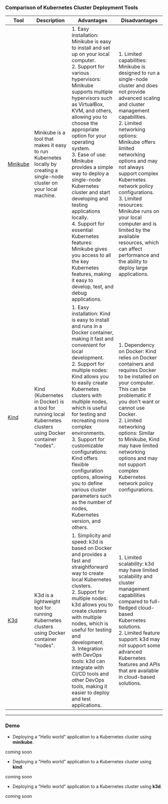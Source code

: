 ### Comparison of Kubernetes Cluster Deployment Tools
| Tool | Description | Advantages | Disadvantages |
| --- | --- | --- | --- |
| [Minikube](https://minikube.sigs.k8s.io/) |Minikube is a tool that makes it easy to run Kubernetes locally by creating a single-node cluster on your local machine. | 1. Easy installation: Minikube is easy to install and set up on your local computer.<br>2.  Support for various hypervisors: Minikube supports multiple hypervisors such as VirtualBox, KVM, and others, allowing you to choose the appropriate option for your operating system.<br>3.  Ease of use: Minikube provides a simple way to deploy a single-node Kubernetes cluster and start developing and testing applications locally.<br>4.  Support for essential Kubernetes features: Minikube gives you access to all the key Kubernetes features, making it easy to develop, test, and debug applications.| 1.  Limited capabilities: Minikube is designed to run a single-node cluster and does not provide advanced scaling and cluster management capabilities.<br>2.  Limited networking options: Minikube offers limited networking options and may not always support complex Kubernetes network policy configurations.<br>3.  Limited resources: Minikube runs on your local computer and is limited by the available resources, which can affect performance and the ability to deploy large applications.|
| [Kind](https://kind.sigs.k8s.io/) | Kind (Kubernetes in Docker) is a tool for running local Kubernetes clusters using Docker container "nodes". |1.  Easy installation: Kind is easy to install and runs in a Docker container, making it fast and convenient for local development.<br>2.  Support for multiple nodes: Kind allows you to easily create Kubernetes clusters with multiple nodes, which is useful for testing and recreating more complex environments.<br>3.  Support for customizable configurations: Kind offers flexible configuration options, allowing you to define various cluster parameters such as the number of nodes, Kubernetes version, and others. |1.  Dependency on Docker: Kind relies on Docker containers and requires Docker to be installed on your computer. This can be problematic if you don't want or cannot use Docker.<br>2.  Limited networking options: Similar to Minikube, Kind may have limited networking options and may not support complex Kubernetes network policy configurations. |
| [K3d](https://k3d.io/) | K3d is a lightweight tool for running Kubernetes clusters using Docker container "nodes". |1.  Simplicity and speed: k3d is based on Docker and provides a fast and straightforward way to create local Kubernetes clusters.<br>2.  Support for multiple nodes: k3d allows you to create clusters with multiple nodes, which is useful for testing and development.<br>3.  Integration with DevOps tools: k3d can integrate with CI/CD tools and other DevOps tools, making it easier to deploy and test applications. |1.  Limited scalability: k3d may have limited scalability and cluster management capabilities compared to full-fledged cloud-based Kubernetes solutions.<br>2.  Limited feature support: k3d may not support some advanced Kubernetes features and APIs that are available in cloud-based solutions. |

---
### Demo
* Deploying a "Hello world" application to a Kubernetes cluster using **minikube**.

coming soon

* Deploying a "Hello world" application to a Kubernetes cluster using **kind**.

coming soon

* Deploying a "Hello world" application to a Kubernetes cluster using **k3d**.

coming soon
